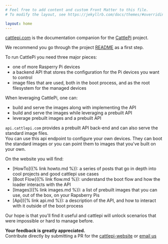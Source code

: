 ```yaml
---
# Feel free to add content and custom Front Matter to this file.
# To modify the layout, see https://jekyllrb.com/docs/themes/#overriding-theme-defaults

layout: home
---
```


[cattlepi.com](https://cattlepi.com) is the documentation companion for the [CattlePi](https://github.com/cattlepi/cattlepi) project.

We recommend you go through the project [README](https://github.com/cattlepi/cattlepi/blob/master/README.md) as a first step. 

To run CattlePi you need three major pieces:
 * one of more Rasperry Pi devices
 * a backend API that stores the configuration for the Pi devices you want to control
 * image files that are used, both in the boot process, and as the root filesystem for the managed devices

When leveraging CattlePi, one can:
 * build and serve the images along with implementing the API
 * build and serve the images while leveraging a prebuilt API
 * leverage prebuilt images and a prebuilt API

 `api.cattlepi.com` provides a prebuilt API back-end and can also serve the standard image files.  
 You can use this api endpoint to configure your own devices. They can boot the standard images or you can point them to images that you've built on your own. 
 
 On the website you will find:
  * [HowTo]({% link howto.md %}): a series of posts that go in depth into cool projects and good cattlepi use cases
  * [Boot Flow]({% link flow.md %}): understand the boot flow and how the loader interacts with the API 
  * [Images]({% link images.md %}): a list of prebuilt images that you can use, out of the box, on your Rapsberry Pis
  * [Api]({% link api.md %}): a description of the API, and how to interact with it outside of the boot process

Our hope is that you'll find it useful and cattlepi will unlock scenarios that were impossible or hard to manage before.

**Your feedback is greatly appreciated.**  
Contribute directly by submitting a PR for the [cattlepi-website](https://github.com/cattlepi/cattlepi-website) or [email us](mailto:hello@cattlepi.com)